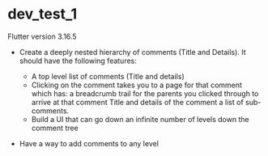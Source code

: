 # dev_test_1

Flutter version 3.16.5


- Create a deeply nested hierarchy of comments (Title and Details). It should have the following features:
    - A top level list of comments (Title and details)
    - Clicking on the comment takes you to a page for that comment which has:
a breadcrumb trail for the parents you clicked through to arrive at that comment
Title and details of the comment
a list of sub-comments.
    - Build a UI that can go down an infinite number of levels down the comment tree

- Have a way to add comments to any level



